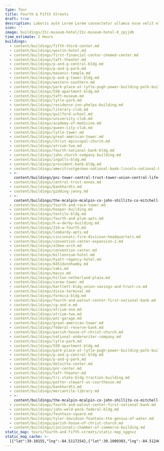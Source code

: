 ```yaml
---
type: Tour
title: Fourth & Fifth Streets
draft: true
description: Laboris aute Lorem Lorem consectetur ullamco esse velit elit.
icon: ''
image: buildings/21c-museum-hotel/21c-museum-hotel-0_zpjjdb
time_estimate: 2 Hours
buildings:
  - content/buildings/fifth-third-center.md
  - content/buildings/westin-hotel.md
  - content/buildings/first-financial-center-chemed-center.md
  - content/buildings/taft-theater.md
  - content/buildings/p-and-g-central-bldg.md
  - content/buildings/p-and-g-park.md
  - content/buildings/masonic-temple.md
  - content/buildings/p-and-g-tower-bldg.md
  - content/buildings/western-southern.md
  - content/buildings/park-place-at-lytle-pugh-power-building-polk-building.md
  - content/buildings/550-apartment-bldg.md
  - content/buildings/taft-museum.md
  - content/buildings/lytle-park.md
  - content/buildings/residence-inn-phelps-building.md
  - content/buildings/literary-club.md
  - content/buildings/guilford-school.md
  - content/buildings/university-club.md
  - content/buildings/academy-of-medicine.md
  - content/buildings/queen-city-club.md
  - content/buildings/lytle-tower.md
  - content/buildings/great-american-tower.md
  - content/buildings/christ-episcopal-church.md
  - content/buildings/atrium-two.md
  - content/buildings/fourth-national-bank-bldg.md
  - content/buildings/john-church-company-building.md
  - content/buildings/ingalls-bldg.md
  - content/buildings/provident-bank-bldg.md
  - content/buildings/ameritrustgerman-national-bank-lincoln-national-bank.md
  - >-
    content/buildings/pnc-tower-central-trust-tower-union-central-life-insurance-building.md
  - content/buildings/central-trust-annex.md
  - content/buildings/bankhardts.md
  - content/buildings/gidding-jenny.md
  - >-
    content/buildings/the-mcalpin-mcalpin-co-john-shillito-co-mitchell-and-rammelsberg-furniture-co.md
  - content/buildings/fourth-and-race-tower.md
  - content/buildings/hooper-building.md
  - content/buildings/textile-bldg.md
  - content/buildings/fourth-and-plum-apts.md
  - content/buildings/h-w-derby-building.md
  - content/buildings/314-w-fourth.md
  - content/buildings/lombardy-apts.md
  - content/buildings/cincinnati-fire-division-headquarters.md
  - content/buildings/convention-center-expansion-2.md
  - content/buildings/albee-arch.md
  - content/buildings/convention-center.md
  - content/buildings/millennium-hotel.md
  - content/buildings/hyatt-regency-hotel.md
  - content/buildings/8451dunnhumby.md
  - content/buildings/saks.md
  - content/buildings/macys.md
  - content/buildings/hilton-netherland-plaza.md
  - content/buildings/carew-tower.md
  - content/buildings/bartlett-bldg-union-savings-and-trust-co.md
  - content/buildings/dixie-terminal.md
  - content/buildings/formica-bldg.md
  - content/buildings/fourth-and-walnut-center-first-national-bank.md
  - content/buildings/cg-and-e.md
  - content/buildings/atrium-one.md
  - content/buildings/atrium-two.md
  - content/buildings/pnc-garage.md
  - content/buildings/great-american-tower.md
  - content/buildings/federal-reserve-bank.md
  - content/buildings/parish-house-of-christ-church.md
  - content/buildings/national-underwriter-company.md
  - content/buildings/lytle-park.md
  - content/buildings/550-apartment-bldg.md
  - content/buildings/park-place-at-lytle-pugh-power-building-polk-building.md
  - content/buildings/p-and-g-central-bldg.md
  - content/buildings/p-and-g-park.md
  - content/buildings/deloitte-center.md
  - content/buildings/pnc-center.md
  - content/buildings/taft-theater.md
  - content/buildings/tri-state-bldg-traction-building.md
  - content/buildings/potter-stewart-us-courthouse.md
  - content/buildings/bankhardts.md
  - content/buildings/mercantile-library.md
  - >-
    content/buildings/the-mcalpin-mcalpin-co-john-shillito-co-mitchell-and-rammelsberg-furniture-co.md
  - content/buildings/fourth-and-walnut-center-first-national-bank.md
  - content/buildings/john-weld-peck-federal-bldg.md
  - content/buildings/fountain-square.md
  - content/buildings/tyler-davidson-fountain-the-genius-of-water.md
  - content/buildings/parish-house-of-christ-church.md
  - content/buildings/cincinnati-chamber-of-commerce-building.md
static_map: tours/fourth-and-fifth-streets/static-map_sggnvz
static_map_cache: >-
  [{"lat":39.10155,"lng":-84.5117254},{"lat":39.1009303,"lng":-84.5124668},{"lat":39.1016183,"lng":-84.5083716},{"lat":39.1017,"lng":-84.5078},{"lat":39.103,"lng":-84.507448},{"lat":39.10254,"lng":-84.507227},{"lat":39.1018,"lng":-84.507227},{"lat":39.103,"lng":-84.5056},{"lat":39.101857,"lng":-84.5058558},{"lat":39.1023428,"lng":-84.5034659},{"lat":39.1018975,"lng":-84.5041236},{"lat":39.1019,"lng":-84.5029},{"lat":39.1012,"lng":-84.5041236},{"lat":39.10165,"lng":-84.5045},{"lat":39.101391,"lng":-84.504703},{"lat":39.10078,"lng":-84.5050749},{"lat":39.1008,"lng":-84.5058558},{"lat":39.1004294,"lng":-84.5059878},{"lat":39.1006386,"lng":-84.5064066},{"lat":39.1010718,"lng":-84.5064478},{"lat":39.10035,"lng":-84.50735},{"lat":39.100922,"lng":-84.507448},{"lat":39.1001396,"lng":-84.5083772},{"lat":39.1002,"lng":-84.51201},{"lat":39.100275,"lng":-84.512223},{"lat":39.100135,"lng":-84.5125},{"lat":39.0995902,"lng":-84.5122258},{"lat":39.100143,"lng":-84.512876},{"lat":39.0997556,"lng":-84.512878},{"lat":39.099,"lng":-84.5127},{"lat":39.100023,"lng":-84.513149},{"lat":39.100002,"lng":-84.51338},{"lat":39.0996,"lng":-84.5133992},{"lat":39.099397,"lng":-84.514482},{"lat":39.099251,"lng":-84.51539},{"lat":39.0991094,"lng":-84.5161118},{"lat":39.0989969,"lng":-84.51699},{"lat":39.0994,"lng":-84.5177427},{"lat":39.0994,"lng":-84.518},{"lat":39.09935,"lng":-84.51825},{"lat":39.1000118,"lng":-84.5189644},{"lat":39.10061,"lng":-84.5188379},{"lat":39.10073,"lng":-84.5178379},{"lat":39.1009571,"lng":-84.5165202},{"lat":39.101248,"lng":-84.516007},{"lat":39.1003446,"lng":-84.5157185},{"lat":39.1015296,"lng":-84.5151752},{"lat":39.10046,"lng":-84.5147841},{"lat":39.101398,"lng":-84.513916},{"lat":39.1008434,"lng":-84.5141833},{"lat":39.100836,"lng":-84.513238},{"lat":39.1002853,"lng":-84.5114735},{"lat":39.1,"lng":-84.5114},{"lat":39.1004,"lng":-84.5108585},{"lat":39.1000913,"lng":-84.5108235},{"lat":39.1001387,"lng":-84.5096868},{"lat":39.1001257,"lng":-84.5088439},{"lat":39.1001396,"lng":-84.5083772},{"lat":39.10062,"lng":-84.509168},{"lat":39.10035,"lng":-84.50735},{"lat":39.1007582,"lng":-84.5100822},{"lat":39.1009969,"lng":-84.5069479},{"lat":39.1012,"lng":-84.5050431},{"lat":39.1012,"lng":-84.5041236},{"lat":39.1018975,"lng":-84.5041236},{"lat":39.1023428,"lng":-84.5034659},{"lat":39.103,"lng":-84.507448},{"lat":39.10254,"lng":-84.507227},{"lat":39.102183,"lng":-84.508639},{"lat":39.10135,"lng":-84.509168},{"lat":39.1017,"lng":-84.5078},{"lat":39.101048,"lng":-84.511048},{"lat":39.1018558,"lng":-84.5106371},{"lat":39.100023,"lng":-84.513149},{"lat":39.1006122,"lng":-84.5108585},{"lat":39.0996,"lng":-84.5133992},{"lat":39.1000913,"lng":-84.5108235},{"lat":39.1025458,"lng":-84.5095669},{"lat":39.10135,"lng":-84.5125},{"lat":39.10155,"lng":-84.5124},{"lat":39.1009969,"lng":-84.5069479},{"lat":39.099654,"lng":-84.512977}]
---
```

